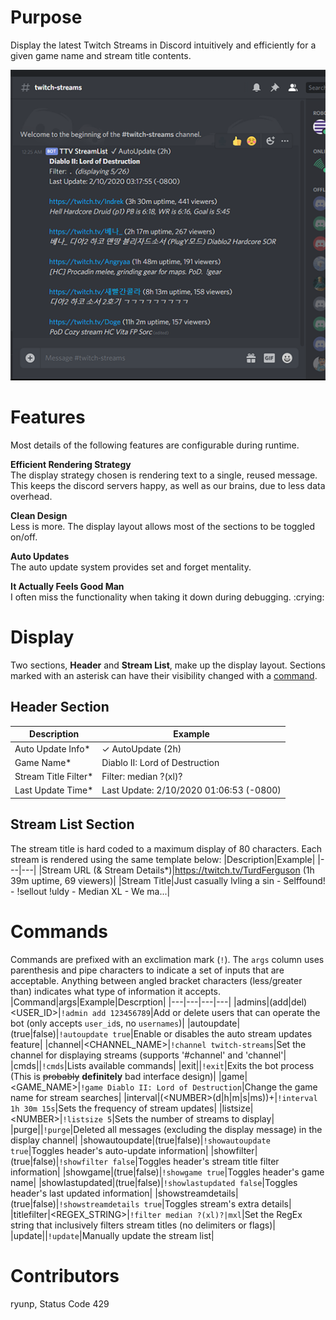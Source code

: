# Purpose
Display the latest Twitch Streams in Discord intuitively and efficiently for a given game name and stream title contents.

![Discord Display Example](/media/discord_display_example.png)

# Features
Most details of the following features are configurable during runtime.

**Efficient Rendering Strategy**  
The display strategy chosen is rendering text to a single, reused message. This keeps the discord servers happy, as well as our brains, due to less data overhead.

**Clean Design**  
Less is more. The display layout allows most of the sections to be toggled on/off.

**Auto Updates**  
The auto update system provides set and forget mentality.

**It Actually Feels Good Man**  
I often miss the functionality when taking it down during debugging. :crying:

# Display 
Two sections, **Header** and **Stream List**, make up the display layout. Sections marked with an asterisk can have their visibility changed with a [command](#commands).

## Header Section
|Description|Example|
|---|---|
|Auto Update Info*|✓ AutoUpdate (2h)|
|Game Name*|Diablo II: Lord of Destruction|
|Stream Title Filter*|Filter: median ?(xl)?|mxl (displaying 3/21)|
|Last Update Time*|Last Update: 2/10/2020 01:06:53 (-0800)|

## Stream List Section  
The stream title is hard coded to a maximum display of 80 characters. Each stream is rendered using the same template below:
|Description|Example|
|---|---|
|Stream URL (& Stream Details*)|https://twitch.tv/TurdFerguson (1h 39m uptime, 69 viewers)|
|Stream Title|Just casually lvling a sin -  Selffound! - !sellout !uldy - Median XL - We ma...|

# Commands
Commands are prefixed with an exclimation mark (`!`). The `args` column uses parenthesis and pipe characters to indicate a set of inputs that are acceptable. Anything between angled bracket characters (less/greater than) indicates what type of information it accepts.
|Command|args|Example|Descrption|
|---|---|---|---|
|admins|(add\|del) <USER_ID>|`!admin add 123456789`|Add or delete users that can operate the bot (only accepts `user_id`s, no `usernames`)|
|autoupdate|(true\|false)|`!autoupdate true`|Enable or disables the auto stream updates feature|
|channel|<CHANNEL_NAME>|`!channel twitch-streams`|Set the channel for displaying streams (supports '#channel' and 'channel'|
|cmds||`!cmds`|Lists available commands|
|exit||`!exit`|Exits the bot process (This is ~~probably~~ **definitely** bad interface design)|
|game|<GAME_NAME>|`!game Diablo II: Lord of Destruction`|Change the game name for stream searches|
|interval|(\<NUMBER\>(d\|h\|m\|s\|ms))+|`!interval 1h 30m 15s`|Sets the frequency of stream updates|
|listsize|\<NUMBER\>|`!listsize 5`|Sets the number of streams to display|
|purge||`!purge`|Deleted all messages (excluding the display message) in the display channel|
|showautoupdate|(true\|false)|`!showautoupdate true`|Toggles header's auto-update information|
|showfilter|(true\|false)|`!showfilter false`|Toggles header's stream title filter information|
|showgame|(true\|false)|`!showgame true`|Toggles header's game name|
|showlastupdated|(true\|false)|`!showlastupdated false`|Toggles header's last updated information|
|showstreamdetails|(true\|false)|`!showstreamdetails true`|Toggles stream's extra details|
|titlefilter|<REGEX_STRING>|`!filter median ?(xl)?|mxl`|Set the RegEx string that inclusively filters stream titles (no delimiters or flags)|
|update||`!update`|Manually update the stream list|

# Contributors
ryunp, Status Code 429
